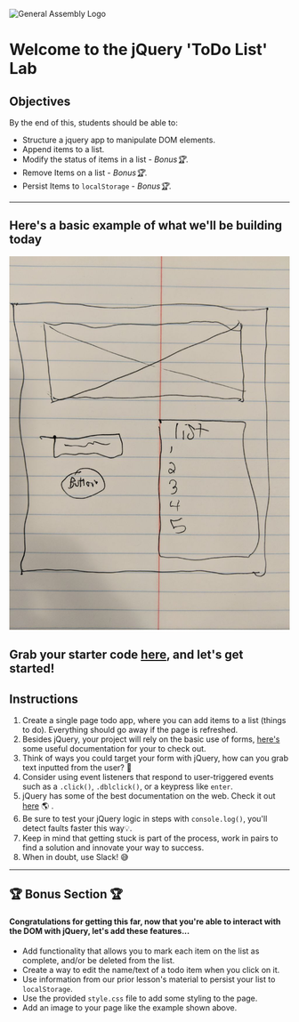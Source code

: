 ![General Assembly Logo](https://camo.githubusercontent.com/6ce15b81c1f06d716d753a61f5db22375fa684da/68747470733a2f2f67612d646173682e73332e616d617a6f6e6177732e636f6d2f70726f64756374696f6e2f6173736574732f6c6f676f2d39663838616536633963333837313639306533333238306663663535376633332e706e67)

# Welcome to the jQuery 'ToDo List' Lab

## Objectives

By the end of this, students should be able to:

- Structure a jquery app to manipulate DOM elements.
- Append items to a list.
- Modify the status of items in a list - *Bonus🏆*.
- Remove Items on a list - *Bonus🏆*.
- Persist Items to ```localStorage``` - *Bonus🏆*.
<hr>

## Here's a basic example of what we'll be building today

![Wire frame for the To Do List](wireframe.jpg)


## Grab your starter code [here](https://git.generalassemb.ly/WDIplus-ATX/jQuery-Todo-List/tree/master/Starter-Code), and let's get started!

## Instructions

1. Create a single page todo app, where you can add items to a list (things to do). Everything should go away if the page is refreshed.
2. Besides jQuery, your project will rely on the basic use of forms, [here's](https://developer.mozilla.org/en-US/docs/Learn/HTML/Forms/Your_first_HTML_form) some useful documentation for your to check out.
3. Think of ways you could target your form with jQuery, how can you grab text inputted from the user? 🤔
4. Consider using event listeners that respond to user-triggered events such as a ```.click()```, ```.dblclick()```, or a keypress like ```enter```.
5. jQuery has some of the best documentation on the web. Check it out [here](http://jquery.com/) 🌎 .
6. Be sure to test your jQuery logic in steps with ```console.log()```, you'll detect faults faster this way💡.
7. Keep in mind that getting stuck is part of the process, work in pairs to find a solution and innovate your way to success.
8. When in doubt, use Slack! 😅



<hr>

## 🏆 Bonus Section 🏆

#### Congratulations for getting this far, now that you're able to interact with the DOM with jQuery, let's add these features...

- Add functionality that allows you to mark each item on the list as complete, and/or be deleted from the list.
- Create a way to edit the name/text of a todo item when you click on it.
- Use information from our prior lesson's material to persist your list to ```localStorage```.
- Use the provided ```style.css``` file to add some styling to the page.
- Add an image to your page like the example shown above.
